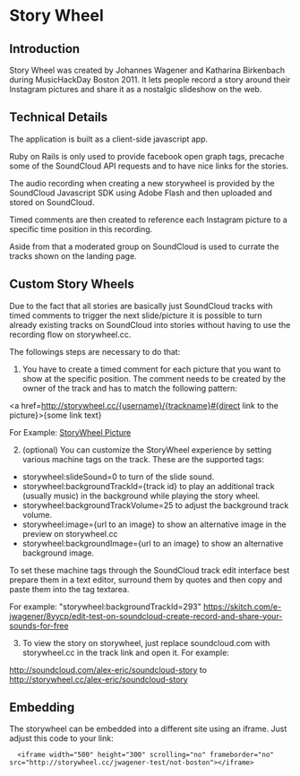 # Story Wheel
## Introduction

Story Wheel was created by Johannes Wagener and Katharina Birkenbach during MusicHackDay Boston 2011.
It lets people record a story around their Instagram pictures and share it as a nostalgic slideshow on the web.

## Technical Details

The application is built as a client-side javascript app.

Ruby on Rails is only used to provide facebook open graph tags, precache some of the SoundCloud API requests and to have nice links for the stories.

The audio recording when creating a new storywheel is provided by the SoundCloud Javascript SDK using Adobe Flash and then uploaded and stored on SoundCloud.

Timed comments are then created to reference each Instagram picture to a specific time position in this recording.

Aside from that a moderated group on SoundCloud is used to currate the tracks shown on the landing page.

## Custom Story Wheels

Due to the fact that all stories are basically just SoundCloud tracks with timed comments to trigger the next slide/picture it is possible to turn already existing tracks on SoundCloud into stories without having to use the recording flow on storywheel.cc.

The followings steps are necessary to do that:

1) You have to create a timed comment for each picture that you want to show at the specific position.
The comment needs to be created by the owner of the track and has to match the following pattern:

<a href=http://storywheel.cc/{username}/{trackname}#{direct link to the picture}>{some link text}</a>

For Example:
<a href=http://storywheel.cc/alex-eric/soundcloud-story#http://distilleryimage3.s3.amazonaws.com/8f03ffce15ab11e19896123138142014_7.jpg>StoryWheel Picture</a>

2) (optional) You can customize the StoryWheel experience by setting various machine tags on the track. These are the supported tags:

* storywheel:slideSound=0 to turn of the slide sound.
* storywheel:backgroundTrackId={track id} to play an additional track (usually music) in the background while playing the story wheel.
* storywheel:backgroundTrackVolume=25 to adjust the background track volume.
* storywheel:image={url to an image} to show an alternative image in the preview on storywheel.cc
* storywheel:backgroundImage={url to an image} to show an alternative background image.

To set these machine tags through the SoundCloud track edit interface best prepare them in a text editor, surround them by quotes and then copy and paste them into the tag textarea.

For example: "storywheel:backgroundTrackId=293"
https://skitch.com/e-jwagener/8yycp/edit-test-on-soundcloud-create-record-and-share-your-sounds-for-free

3) To view the story on storywheel, just replace soundcloud.com with storywheel.cc in the track link and open it. For example:

http://soundcloud.com/alex-eric/soundcloud-story
to 
http://storywheel.cc/alex-eric/soundcloud-story

## Embedding

The storywheel can be embedded into a different site using an iframe.
Just adjust this code to your link:

      <iframe width="500" height="300" scrolling="no" frameborder="no" src="http://storywheel.cc/jwagener-test/not-boston"></iframe>
